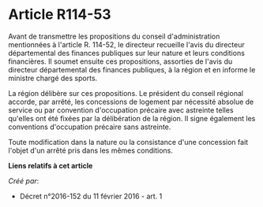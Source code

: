 # Article R114-53

Avant de transmettre les propositions du conseil d'administration mentionnées à l'article R. 114-52, le directeur recueille
l'avis du directeur départemental des finances publiques sur leur nature et leurs conditions financières. Il soumet ensuite
ces propositions, assorties de l'avis du directeur départemental des finances publiques, à la région et en informe le
ministre chargé des sports. 

La région délibère sur ces propositions. Le président du conseil régional accorde, par arrêté, les concessions de logement
par nécessité absolue de service ou par convention d'occupation précaire avec astreinte telles qu'elles ont été fixées par la
délibération de la région. Il signe également les conventions d'occupation précaire sans astreinte. 

Toute modification dans la nature ou la consistance d'une concession fait l'objet d'un arrêté pris dans les mêmes conditions.

**Liens relatifs à cet article**

_Créé par_:

  - Décret n°2016-152 du 11 février 2016 - art. 1

